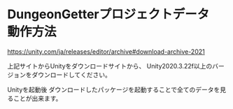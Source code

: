 # DungeonGetterプロジェクトデータ　動作方法

https://unity.com/ja/releases/editor/archive#download-archive-2021

上記サイトからUnityをダウンロードサイトから、
Unity2020.3.22f以上のバージョンをダウンロードしてください。

Unityを起動後
ダウンロードしたパッケージを起動することで全てのデータを見ることが出来ます。

